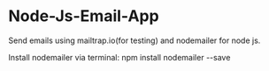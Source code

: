 # Node-Js-Email-App
Send emails using mailtrap.io(for testing) and nodemailer for node js.

Install nodemailer via terminal:
npm install nodemailer --save
